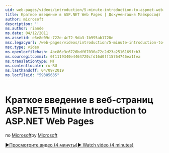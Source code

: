 ```yaml
---
uid: web-pages/videos/introduction/5-minute-introduction-to-aspnet-web-pages
title: Краткое введение в ASP.NET Web Pages | Документация Майкрософт
author: microsoft
description: ''
ms.author: riande
ms.date: 04/12/2011
ms.assetid: e6e8d09c-722e-4c72-9da3-1b995ab1720e
msc.legacyurl: /web-pages/videos/introduction/5-minute-introduction-to-aspnet-web-pages
msc.type: video
ms.openlocfilehash: 4bc86e3c6726bdf67030a72c2d23a2516169fcb3
ms.sourcegitcommit: 0f1119340e4464720cfd16d0ff15764746ea1fea
ms.translationtype: MT
ms.contentlocale: ru-RU
ms.lasthandoff: 04/09/2019
ms.locfileid: "59385635"
---
```

# <a name="5-minute-introduction-to-aspnet-web-pages"></a><span data-ttu-id="fb3cf-102">Краткое введение в веб-страниц ASP.NET</span><span class="sxs-lookup"><span data-stu-id="fb3cf-102">5 Minute Introduction to ASP.NET Web Pages</span></span>

<span data-ttu-id="fb3cf-103">по [Microsoft](https://github.com/microsoft)</span><span class="sxs-lookup"><span data-stu-id="fb3cf-103">by [Microsoft](https://github.com/microsoft)</span></span>

[<span data-ttu-id="fb3cf-104">&#9654;Просмотрите видео (4 минуты)</span><span class="sxs-lookup"><span data-stu-id="fb3cf-104">&#9654; Watch video (4 minutes)</span></span>](https://channel9.msdn.com/Blogs/ASP-NET-Site-Videos/5-minute-introduction-to-aspnet-web-pages)

